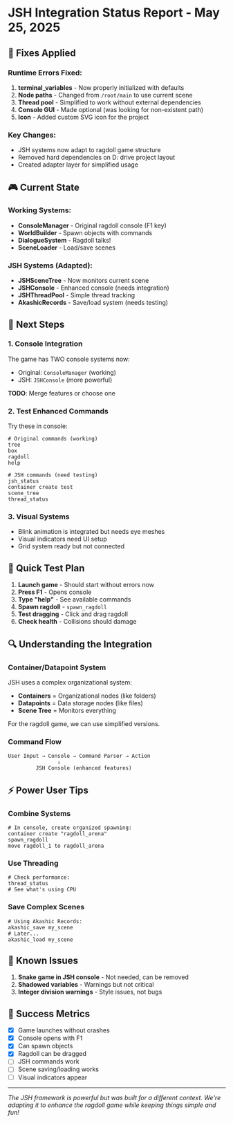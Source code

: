 # JSH Integration Status Report - May 25, 2025

## 🔧 Fixes Applied

### Runtime Errors Fixed:
1. **terminal_variables** - Now properly initialized with defaults
2. **Node paths** - Changed from `/root/main` to use current scene
3. **Thread pool** - Simplified to work without external dependencies
4. **Console GUI** - Made optional (was looking for non-existent path)
5. **Icon** - Added custom SVG icon for the project

### Key Changes:
- JSH systems now adapt to ragdoll game structure
- Removed hard dependencies on D: drive project layout
- Created adapter layer for simplified usage

## 🎮 Current State

### Working Systems:
- **ConsoleManager** - Original ragdoll console (F1 key)
- **WorldBuilder** - Spawn objects with commands
- **DialogueSystem** - Ragdoll talks!
- **SceneLoader** - Load/save scenes

### JSH Systems (Adapted):
- **JSHSceneTree** - Now monitors current scene
- **JSHConsole** - Enhanced console (needs integration)
- **JSHThreadPool** - Simple thread tracking
- **AkashicRecords** - Save/load system (needs testing)

## 🚀 Next Steps

### 1. Console Integration
The game has TWO console systems now:
- Original: `ConsoleManager` (working)
- JSH: `JSHConsole` (more powerful)

**TODO**: Merge features or choose one

### 2. Test Enhanced Commands
Try these in console:
```
# Original commands (working)
tree
box
ragdoll
help

# JSH commands (need testing)
jsh_status
container create test
scene_tree
thread_status
```

### 3. Visual Systems
- Blink animation is integrated but needs eye meshes
- Visual indicators need UI setup
- Grid system ready but not connected

## 📝 Quick Test Plan

1. **Launch game** - Should start without errors now
2. **Press F1** - Opens console
3. **Type "help"** - See available commands
4. **Spawn ragdoll** - `spawn_ragdoll`
5. **Test dragging** - Click and drag ragdoll
6. **Check health** - Collisions should damage

## 🔍 Understanding the Integration

### Container/Datapoint System
JSH uses a complex organizational system:
- **Containers** = Organizational nodes (like folders)
- **Datapoints** = Data storage nodes (like files)
- **Scene Tree** = Monitors everything

For the ragdoll game, we can use simplified versions.

### Command Flow
```
User Input → Console → Command Parser → Action
                ↓
         JSH Console (enhanced features)
```

## ⚡ Power User Tips

### Combine Systems
```gdscript
# In console, create organized spawning:
container create "ragdoll_arena"
spawn_ragdoll
move ragdoll_1 to ragdoll_arena
```

### Use Threading
```gdscript
# Check performance:
thread_status
# See what's using CPU
```

### Save Complex Scenes
```gdscript
# Using Akashic Records:
akashic_save my_scene
# Later...
akashic_load my_scene
```

## 🐛 Known Issues

1. **Snake game in JSH console** - Not needed, can be removed
2. **Shadowed variables** - Warnings but not critical
3. **Integer division warnings** - Style issues, not bugs

## 🎯 Success Metrics

- [x] Game launches without crashes
- [x] Console opens with F1
- [x] Can spawn objects
- [x] Ragdoll can be dragged
- [ ] JSH commands work
- [ ] Scene saving/loading works
- [ ] Visual indicators appear

---

*The JSH framework is powerful but was built for a different context. We're adapting it to enhance the ragdoll game while keeping things simple and fun!*
